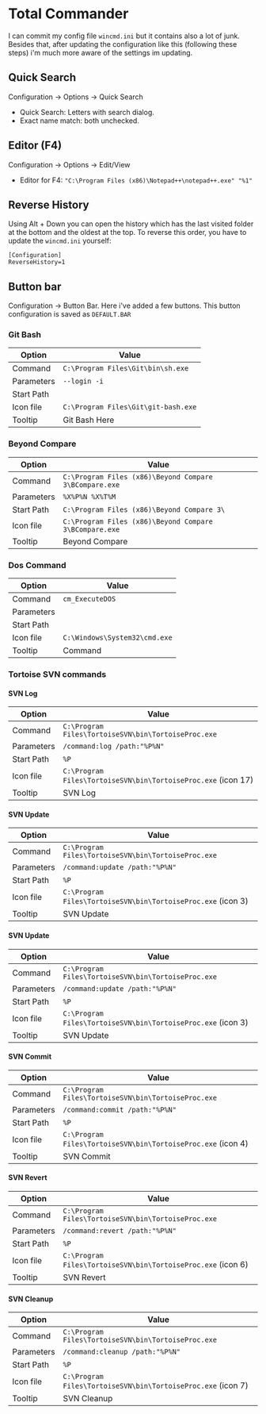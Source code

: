 # Total Commander
I can commit my config file `wincmd.ini` but it contains also a lot of junk. Besides that, after updating the configuration like this (following these steps) i'm much more aware of the settings im updating. 

## Quick Search
Configuration -> Options -> Quick Search
- Quick Search: Letters with search dialog.
- Exact name match: both unchecked.

## Editor (F4)
Configuration -> Options -> Edit/View
- Editor for F4: `"C:\Program Files (x86)\Notepad++\notepad++.exe" "%1"`


## Reverse History
Using Alt + Down you can open the history which has the last visited folder at the bottom and the oldest at the top. To reverse this order, you have to update the `wincmd.ini` yourself:

```
[Configuration]
ReverseHistory=1
```

## Button bar
Configuration -> Button Bar. Here i've added a few buttons. This button configuration is saved as `DEFAULT.BAR`

### Git Bash

| Option    	|  Value                             	|
|------------	|-----------------------------------	|
| Command    	| `C:\Program Files\Git\bin\sh.exe`  	|
| Parameters 	| `--login -i`                        	|
| Start Path 	|                                   	|
| Icon file  	| `C:\Program Files\Git\git-bash.exe` 	|
| Tooltip    	| Git Bash Here                     	|


### Beyond Compare
| Option     	| Value                                                  	|
|------------	|--------------------------------------------------------	|
| Command    	| `C:\Program Files (x86)\Beyond Compare 3\BCompare.exe` 	|
| Parameters 	| `%X%P%N %X%T%M`                                          	|
| Start Path 	| `C:\Program Files (x86)\Beyond Compare 3\`               	|
| Icon file  	| `C:\Program Files (x86)\Beyond Compare 3\BCompare.exe`   	|
| Tooltip    	| Beyond Compare                                         	|

### Dos Command
| Option     	| Value                       	|
|------------	|-----------------------------	|
| Command    	| `cm_ExecuteDOS`              	|
| Parameters 	|                             	|
| Start Path 	|                             	|
| Icon file  	| `C:\Windows\System32\cmd.exe` |
| Tooltip    	| Command                     	|


### Tortoise SVN commands
#### SVN Log
| Option     	| Value                       	                                |
|------------	|-------------------------------------------------------------- |
| Command    	| `C:\Program Files\TortoiseSVN\bin\TortoiseProc.exe`           |
| Parameters 	| `/command:log /path:"%P%N"`                                   |
| Start Path 	| `%P`                        	                                |
| Icon file  	| `C:\Program Files\TortoiseSVN\bin\TortoiseProc.exe` (icon 17) |
| Tooltip    	| SVN Log                     	                                |

#### SVN Update
| Option     	| Value                       	                                |
|------------	|-------------------------------------------------------------- |
| Command    	| `C:\Program Files\TortoiseSVN\bin\TortoiseProc.exe`           |
| Parameters 	| `/command:update /path:"%P%N"`                                |
| Start Path 	| `%P`                        	                                |
| Icon file  	| `C:\Program Files\TortoiseSVN\bin\TortoiseProc.exe` (icon 3)  |
| Tooltip    	| SVN Update                  	                                |


#### SVN Update
| Option     	| Value                       	                                |
|------------	|-------------------------------------------------------------- |
| Command    	| `C:\Program Files\TortoiseSVN\bin\TortoiseProc.exe`           |
| Parameters 	| `/command:update /path:"%P%N"`                                |
| Start Path 	| `%P`                        	                                |
| Icon file  	| `C:\Program Files\TortoiseSVN\bin\TortoiseProc.exe` (icon 3)  |
| Tooltip    	| SVN Update                  	                                |


#### SVN Commit
| Option     	| Value                       	                                |
|------------	|-------------------------------------------------------------- |
| Command    	| `C:\Program Files\TortoiseSVN\bin\TortoiseProc.exe`           |
| Parameters 	| `/command:commit /path:"%P%N"`                                |
| Start Path 	| `%P`                        	                                |
| Icon file  	| `C:\Program Files\TortoiseSVN\bin\TortoiseProc.exe` (icon 4)  |
| Tooltip    	| SVN Commit                  	                                |


#### SVN Revert
| Option     	| Value                       	                                |
|------------	|-------------------------------------------------------------- |
| Command    	| `C:\Program Files\TortoiseSVN\bin\TortoiseProc.exe`           |
| Parameters 	| `/command:revert /path:"%P%N"`                                |
| Start Path 	| `%P`                        	                                |
| Icon file  	| `C:\Program Files\TortoiseSVN\bin\TortoiseProc.exe` (icon 6)  |
| Tooltip    	| SVN Revert                  	                                |


#### SVN Cleanup
| Option     	| Value                       	                                |
|------------	|-------------------------------------------------------------- |
| Command    	| `C:\Program Files\TortoiseSVN\bin\TortoiseProc.exe`           |
| Parameters 	| `/command:cleanup /path:"%P%N"`                               |
| Start Path 	| `%P`                        	                                |
| Icon file  	| `C:\Program Files\TortoiseSVN\bin\TortoiseProc.exe` (icon 7)  |
| Tooltip    	| SVN Cleanup                  	                                |